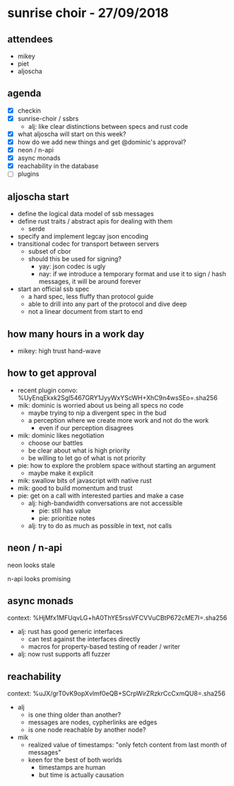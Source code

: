 # sunrise choir - 27/09/2018

## attendees

- mikey
- piet
- aljoscha

## agenda

- [x] checkin
- [x] sunrise-choir / ssbrs
    - alj: like clear distinctions between specs and rust code
- [x] what aljoscha will start on this week?
- [x] how do we add new things and get @dominic's approval?
- [x] neon / n-api
- [x] async monads
- [x] reachability in the database
- [ ] plugins

## aljoscha start

- define the logical data model of ssb messages
- define rust traits / abstract apis for dealing with them
    - serde
- specify and implement legcay json encoding
- transitional codec for transport between servers
    - subset of cbor
    - should this be used for signing?
        - yay: json codec is ugly
        - nay: if we introduce a temporary format and use it to sign / hash messages, it will be around forever
- start an official ssb spec
    - a hard spec, less fluffy than protocol guide
    - able to drill into any part of the protocol and dive deep
    - not a linear document from start to end

## how many hours in a work day

- mikey: high trust hand-wave

## how to get approval

- recent plugin convo: %UyEnqEkxk2Sgl5467GRY1JyyWxYScWH+XhC9n4wsSEo=.sha256 
- mik: dominic is worried about us being all specs no code
    - maybe trying to nip a divergent spec in the bud
    - a perception where we create more work and not do the work
        - even if our perception disagrees
- mik: dominic likes negotiation
    - choose our battles
    - be clear about what is high priority
    - be willing to let go of what is not priority
- pie: how to explore the problem space without starting an argument
    - maybe make it explicit
- mik: swallow bits of javascript with native rust
- mik: good to build momentum and trust
- pie: get on a call with interested parties and make a case
    - alj: high-bandwidth conversations are not accessible
        - pie: still has value
        - pie: prioritize notes
    - alj: try to do as much as possible in text, not calls

## neon / n-api

neon looks stale

n-api looks promising

## async monads

context: %HjMfx1MFUqvLG+hA0ThYE5rssVFCVVuCBtP672cME7I=.sha256

- alj: rust has good generic interfaces
    - can test against the interfaces directly
    - macros for property-based testing of reader / writer
- alj: now rust supports afl fuzzer

## reachability

context: %uJX/grT0vK9opXvlmf0eQB+SCrpWirZRzkrCcCxmQU8=.sha256

- alj
    - is one thing older than another?
    - messages are nodes, cypherlinks are edges
    - is one node reachable by another node?
- mik
    - realized value of timestamps: "only fetch content from last month of messages"
    - keen for the best of both worlds
        - timestamps are human
        - but time is actually causation
